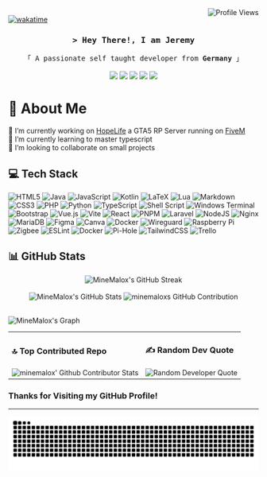 <!-- Intro  -->
<a href="https://visitcount.itsvg.in">
  <img align="right" src="https://visitcount.itsvg.in/api?id=minemalox&label=Profile%20Views&color=6&icon=2&pretty=false"  alt="Profile Views"/>
</a>

[![wakatime](https://wakatime.com/badge/user/018bad2e-2270-433f-9947-ab8dfc8f362a.svg)](https://wakatime.com/@018bad2e-2270-433f-9947-ab8dfc8f362a)

<h3 align="center">
    <samp>
        &gt; Hey There!, I am <b>Jeremy</b>
    </samp>
</h3>
<p align="center"> 
  <samp>
    「 A passionate self taught developer from <b>Germany</b> 」
    <br>
  </samp>
  <br>
  <a href="https://instagram.com/minemalox"><img src="https://img.shields.io/badge/Instagram-%23E4405F.svg?logo=Instagram&logoColor=white&style=for-the-badge"></a>
  <a href="https://tiktok.com/@minemalox"><img src="https://img.shields.io/badge/TikTok-%23000000.svg?logo=TikTok&logoColor=white&style=for-the-badge"></a>
  <a href="https://twitch.tv/minemalox"><img src="https://img.shields.io/badge/Twitch-%239146FF.svg?logo=Twitch&logoColor=white&style=for-the-badge"></a>
  <a href="https://x.com/minemalox"><img src="https://img.shields.io/badge/Twitter%20(X)-black.svg?logo=X&logoColor=white&style=for-the-badge"></a>
  <a href="https://youtube.com/@UCnJ1Ujs5DKeBczM_u2zpTQw"><img src="https://img.shields.io/badge/YouTube-%23FF0000.svg?logo=YouTube&logoColor=white&style=for-the-badge"></a>
</p>

# 💫 About Me

🔭 I’m currently working on [HopeLife](https://discord.gg/hopelife) a GTA5 RP Server running
on [FiveM](https://fivem.net)<br>
🌱 I’m currently learning to master typescript<br>
👯 I’m looking to collaborate on small projects<br>


## 💻 Tech Stack
![HTML5](https://img.shields.io/badge/html5-%23E34F26.svg?style=for-the-badge&logo=html5&logoColor=white)
![Java](https://img.shields.io/badge/java-%23ED8B00.svg?style=for-the-badge&logo=openjdk&logoColor=white)
![JavaScript](https://img.shields.io/badge/javascript-%23323330.svg?style=for-the-badge&logo=javascript&logoColor=%23F7DF1E)
![Kotlin](https://img.shields.io/badge/kotlin-%237F52FF.svg?style=for-the-badge&logo=kotlin&logoColor=white)
![LaTeX](https://img.shields.io/badge/latex-%23008080.svg?style=for-the-badge&logo=latex&logoColor=white)
![Lua](https://img.shields.io/badge/lua-%232C2D72.svg?style=for-the-badge&logo=lua&logoColor=white)
![Markdown](https://img.shields.io/badge/markdown-%23000000.svg?style=for-the-badge&logo=markdown&logoColor=white)
![CSS3](https://img.shields.io/badge/css3-%231572B6.svg?style=for-the-badge&logo=css3&logoColor=white)
![PHP](https://img.shields.io/badge/php-%23777BB4.svg?style=for-the-badge&logo=php&logoColor=white)
![Python](https://img.shields.io/badge/python-3670A0?style=for-the-badge&logo=python&logoColor=ffdd54)
![TypeScript](https://img.shields.io/badge/typescript-%23007ACC.svg?style=for-the-badge&logo=typescript&logoColor=white)
![Shell Script](https://img.shields.io/badge/shell_script-%23121011.svg?style=for-the-badge&logo=gnu-bash&logoColor=white)
![Windows Terminal](https://img.shields.io/badge/Windows%20Terminal-%234D4D4D.svg?style=for-the-badge&logo=windows-terminal&logoColor=white)
![Bootstrap](https://img.shields.io/badge/bootstrap-%238511FA.svg?style=for-the-badge&logo=bootstrap&logoColor=white)
![Vue.js](https://img.shields.io/badge/vue.js-%2335495e.svg?style=for-the-badge&logo=vuedotjs&logoColor=%234FC08D)
![Vite](https://img.shields.io/badge/vite-%23646CFF.svg?style=for-the-badge&logo=vite&logoColor=white)
![React](https://img.shields.io/badge/react-%2320232a.svg?style=for-the-badge&logo=react&logoColor=%2361DAFB)
![PNPM](https://img.shields.io/badge/pnpm-%234a4a4a.svg?style=for-the-badge&logo=pnpm&logoColor=f69220)
![Laravel](https://img.shields.io/badge/laravel-%23FF2D20.svg?style=for-the-badge&logo=laravel&logoColor=white)
![NodeJS](https://img.shields.io/badge/node.js-6DA55F?style=for-the-badge&logo=node.js&logoColor=white)
![Nginx](https://img.shields.io/badge/nginx-%23009639.svg?style=for-the-badge&logo=nginx&logoColor=white)
![MariaDB](https://img.shields.io/badge/MariaDB-003545?style=for-the-badge&logo=mariadb&logoColor=white)
![Figma](https://img.shields.io/badge/figma-%23F24E1E.svg?style=for-the-badge&logo=figma&logoColor=white)
![Canva](https://img.shields.io/badge/Canva-%2300C4CC.svg?style=for-the-badge&logo=Canva&logoColor=white)
![Docker](https://img.shields.io/badge/docker-%230db7ed.svg?style=for-the-badge&logo=docker&logoColor=white)
![Wireguard](https://img.shields.io/badge/wireguard-%2388171A.svg?style=for-the-badge&logo=wireguard&logoColor=white)
![Raspberry Pi](https://img.shields.io/badge/-RaspberryPi-C51A4A?style=for-the-badge&logo=Raspberry-Pi)
![Zigbee](https://img.shields.io/badge/zigbee-%23EB0443.svg?style=for-the-badge&logo=zigbee&logoColor=white)
![ESLint](https://img.shields.io/badge/ESLint-4B3263?style=for-the-badge&logo=eslint&logoColor=white)
![Docker](https://img.shields.io/badge/docker-%230db7ed.svg?style=for-the-badge&logo=docker&logoColor=white)
![Pi-Hole](https://img.shields.io/badge/pihole-%2396060C.svg?style=for-the-badge&logo=pi-hole&logoColor=white)
![TailwindCSS](https://img.shields.io/badge/tailwindcss-%2338B2AC.svg?style=for-the-badge&logo=tailwind-css&logoColor=white)
![Trello](https://img.shields.io/badge/Trello-%23026AA7.svg?style=for-the-badge&logo=Trello&logoColor=white)

## 📊 GitHub Stats

<div align="center">
    <img src="https://github-readme-streak-stats.herokuapp.com/?user=minemalox&theme=radical&hide_border=false" alt="MineMalox's GitHub Streak" />
</div>
<br>
<div align="center">
    <img src="https://github-readme-stats.vercel.app/api?username=minemalox&theme=radical&hide_border=false&include_all_commits=true&count_private=true" alt="MineMalox's GitHub Stats"  height="192px" width="49.5%" />
    <img src="https://github-profile-summary-cards.vercel.app/api/cards/profile-details?username=minemalox&theme=radical&hide_border=false" alt="minemaloxs GitHub Contribution"  height="192px" width="49.5%" />
</div>
<br>
<div align="center">
    <!-- <img src="https://github-readme-stats.vercel.app/api/top-langs/?username=minemalox&theme=radical&hide_border=false&include_all_commits=true&count_private=true&layout=compact" alt="MineMalox's Top Languages"  height="192px" width="49.5%" /> -->
</div>

![MineMalox's Graph](https://github-readme-activity-graph.vercel.app/graph?username=minemalox&custom_title=minemalox'%20GitHub%20Activity%20Graph&area=true&theme=redical)

<table style="flex: 2">
  <tr style="border: none!important">
    <td align="left" style="border: none!important">
        <h3>🔝 Top Contributed Repo</h3>
    </td>
    <td align="left" style="border: none!important">
        <h3>✍️ Random Dev Quote</h3>
    </td>
  </tr>
  <tr style="border: none!important">
    <td style="border: none!important">
        <img src="https://github-contributor-stats.vercel.app/api?username=minemalox&limit=5&theme=radical&combine_all_yearly_contributions=true" alt="minemalox' Github Contributor Stats">
    </td>
    <td style="border: none!important">
        <img src="https://quotes-github-readme.vercel.app/api?type=horizontal&theme=radical" alt="Random Developer Quote">
    </td>
  </tr>
</table>

### Thanks for Visiting my GitHub Profile!

---
<p align="center">
  <img src="https://github.com/minemalox/minemalox/blob/output/github-contribution-grid-snake-dark.svg">
</p>